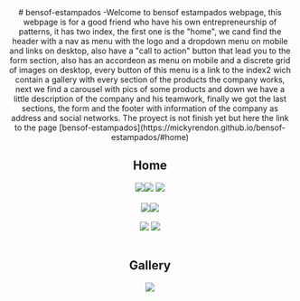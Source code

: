 <main align="center">
# bensof-estampados
-Welcome to bensof estampados webpage, this webpage is for a good friend who have his own entrepreneurship of patterns, it has two index, the first one is the "home", we cand find the header with a nav as menu with the logo and a dropdown menu on mobile and links on desktop, also have a "call to action" button that lead you to the form section, also has an accordeon as menu on mobile and a discrete grid of images on desktop, every button of this menu is a link to the index2 wich contain a gallery with every section of the products the company works, next we find a carousel with pics of some products and down we have a little description of the company and his teamwork, finally we got the last sections, the form and the footer with information of the company as address and social networks.
The proyect is not finish yet but here the link to the page [bensof-estampados](https://mickyrendon.github.io/bensof-estampados/#home)

## Home
<img src="https://user-images.githubusercontent.com/64873799/148298398-ebc464ca-7a11-4361-b026-838e8fddd6fc.png"><img src="https://user-images.githubusercontent.com/64873799/148298517-a1cf3b72-40a4-4810-8e43-28adbfbbfcca.png"> <img src="https://user-images.githubusercontent.com/64873799/148298614-cdb7e4a6-db11-4471-838d-320670ed3d92.png"> <br></br>
<img src="https://user-images.githubusercontent.com/64873799/148298813-c90c3c15-2bab-4979-bb90-beff436e83f1.png"><img src="https://user-images.githubusercontent.com/64873799/148298894-e730f305-fd56-43bb-bb7a-6e194bfec39b.png"><br></br>
<img src="https://user-images.githubusercontent.com/64873799/148299013-73b48eb5-16b5-4119-97f8-83fd3c4e1ed2.png"> <img src="https://user-images.githubusercontent.com/64873799/148299128-bda089d9-a5cf-416d-8c73-abbf364aae17.png">
<br></br>

## Gallery

<img src="https://user-images.githubusercontent.com/64873799/148301818-4c1b384b-adad-4a47-9ba7-d3906fa8525e.png">
 
</main>
